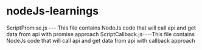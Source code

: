 # nodeJs-learnings
ScriptPromise.js --- This file contains NodeJs code that will call api and get data from api with promise approach
ScriptCallback.js----This file contains NodeJs code that will call api and get data from api with callback approach
